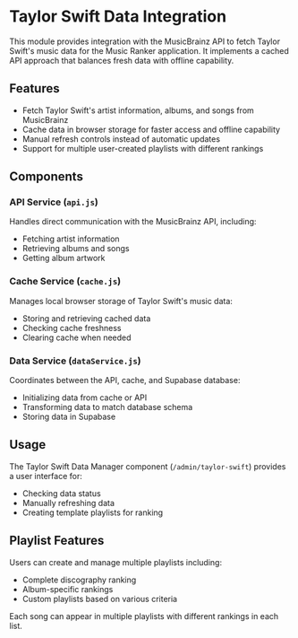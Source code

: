 # Taylor Swift Data Integration

This module provides integration with the MusicBrainz API to fetch Taylor Swift's music data for the Music Ranker application. It implements a cached API approach that balances fresh data with offline capability.

## Features

- Fetch Taylor Swift's artist information, albums, and songs from MusicBrainz
- Cache data in browser storage for faster access and offline capability
- Manual refresh controls instead of automatic updates
- Support for multiple user-created playlists with different rankings

## Components

### API Service (`api.js`)

Handles direct communication with the MusicBrainz API, including:
- Fetching artist information
- Retrieving albums and songs
- Getting album artwork

### Cache Service (`cache.js`)

Manages local browser storage of Taylor Swift's music data:
- Storing and retrieving cached data
- Checking cache freshness
- Clearing cache when needed

### Data Service (`dataService.js`)

Coordinates between the API, cache, and Supabase database:
- Initializing data from cache or API
- Transforming data to match database schema
- Storing data in Supabase

## Usage

The Taylor Swift Data Manager component (`/admin/taylor-swift`) provides a user interface for:
- Checking data status
- Manually refreshing data
- Creating template playlists for ranking

## Playlist Features

Users can create and manage multiple playlists including:
- Complete discography ranking
- Album-specific rankings
- Custom playlists based on various criteria

Each song can appear in multiple playlists with different rankings in each list.

